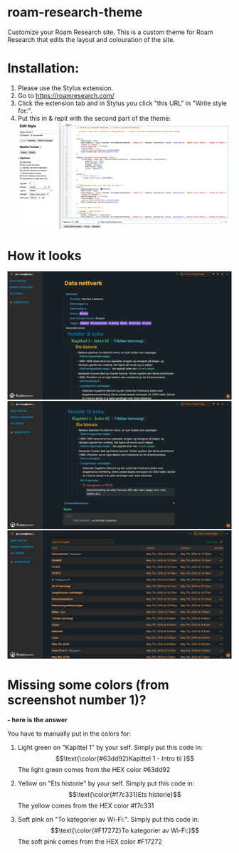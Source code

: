 # roam-research-theme

Customize your Roam Research site. This is a custom theme for Roam Research that edits the layout and colouration of the site.

# Installation:
1. Please use the Stylus extension.
2. Go to https://roamresearch.com/
3. Click the extension tab and in Stylus you click "this URL" in "Write style for:".
4. Put this in & repit with the second part of the theme:
  ![image](How_to_apply_theme.png)
  
  
# How it looks 
  
  ![image](screenshot_of_the_theme.png)
  ![image](screenshot_of_the_theme2.png)
  ![image](screenshot_of_the_theme3.png)

# Missing some colors (from screenshot number 1)?
  <strong> - here is the answer </strong>
  
  You have to manually put in the colors for:
  
   1. Light green on "Kapittel 1" by your self.
       Simply put this code in: $$\text{\color{#63dd92}Kapittel 1 - Intro til }$$
        The light green comes from the HEX color #63dd92
        
   2. Yellow on "Ets historie" by your self.
       Simply put this code in: $$\text{\color{#f7c331}Ets historie}$$
        The yellow comes from the HEX color #f7c331

   2. Soft pink on "To kategorier av Wi-Fi:".
        Simply put this code in: $$\text{\color{#F17272}To kategorier av Wi-Fi:}$$
         The soft pink comes from the HEX color #F17272

 
